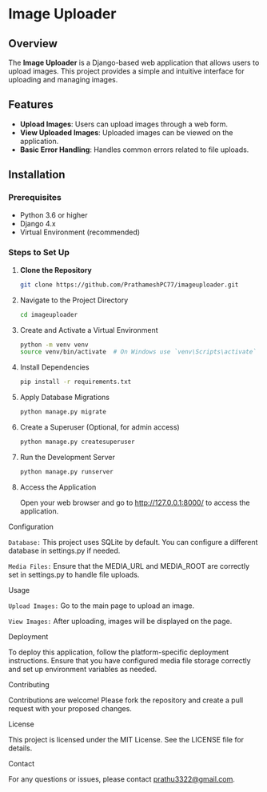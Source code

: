 # Image Uploader

## Overview

The **Image Uploader** is a Django-based web application that allows users to upload images. This project provides a simple and intuitive interface for uploading and managing images.

## Features

- **Upload Images**: Users can upload images through a web form.
- **View Uploaded Images**: Uploaded images can be viewed on the application.
- **Basic Error Handling**: Handles common errors related to file uploads.

## Installation

### Prerequisites

- Python 3.6 or higher
- Django 4.x
- Virtual Environment (recommended)

### Steps to Set Up

1. **Clone the Repository**

   ```bash
   git clone https://github.com/PrathameshPC77/imageuploader.git

2. Navigate to the Project Directory

   ```bash
   cd imageuploader

3. Create and Activate a Virtual Environment

   ```bash
   python -m venv venv
   source venv/bin/activate  # On Windows use `venv\Scripts\activate`

4. Install Dependencies

   ```bash
   pip install -r requirements.txt

5. Apply Database Migrations

   ```bash
   python manage.py migrate

6. Create a Superuser (Optional, for admin access)

   ```bash
   python manage.py createsuperuser

7. Run the Development Server

   ```bash
   python manage.py runserver

8. Access the Application

   Open your web browser and go to http://127.0.0.1:8000/ to access the application.


Configuration

`Database:` This project uses SQLite by default. You can configure a different database in settings.py if needed.

`Media Files:` Ensure that the MEDIA_URL and MEDIA_ROOT are correctly set in settings.py to handle file uploads.

Usage

`Upload Images:` Go to the main page to upload an image.

`View Images:` After uploading, images will be displayed on the page.

Deployment

To deploy this application, follow the platform-specific deployment instructions. Ensure that you have configured media file storage correctly and set up environment variables as needed.

Contributing

Contributions are welcome! Please fork the repository and create a pull request with your proposed changes.

License

This project is licensed under the MIT License. See the LICENSE file for details.

Contact

For any questions or issues, please contact prathu3322@gmail.com.
